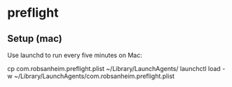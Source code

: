 # preflight

## Setup (mac)

Use launchd to run every five minutes on Mac:

  cp com.robsanheim.preflight.plist ~/Library/LaunchAgents/
  launchctl load -w ~/Library/LaunchAgents/com.robsanheim.preflight.plist
